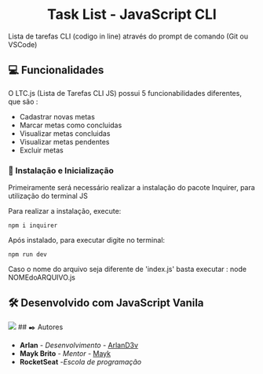 <h1 align="center">Task List - JavaScript CLI</h1>

Lista de tarefas CLI (codigo in line) através do prompt de comando (Git ou VSCode)

## :computer: Funcionalidades

O LTC.js (Lista de Tarefas CLI JS) possui 5 funcionabilidades diferentes, que são : 
* Cadastrar novas metas
* Marcar metas como concluidas
* Visualizar metas concluidas
* Visualizar metas pendentes
* Excluir metas

### 🔧 Instalação e Inicialização
Primeiramente será necessário realizar a instalação do pacote Inquirer, para utilização do terminal JS

Para realizar a instalação, execute:
```
npm i inquirer
```
Após instalado, para executar digite no terminal:

```
npm run dev
```
Caso o nome do arquivo seja diferente de 'index.js' basta executar : node NOMEdoARQUIVO.js

## 🛠️ Desenvolvido com JavaScript Vanila
<img src = "https://img.shields.io/badge/JavaScript-323330?style=for-the-badge&logo=javascript&logoColor=F7DF1E">
## ✒️ Autores

* **Arlan** - *Desenvolvimento* - [ArlanD3v](https://github.com/ArlanD3v/)
* **Mayk Brito** - *Mentor* - [Mayk](https://github.com/maykbrito/)
* **RocketSeat** -*Escola de programação*
